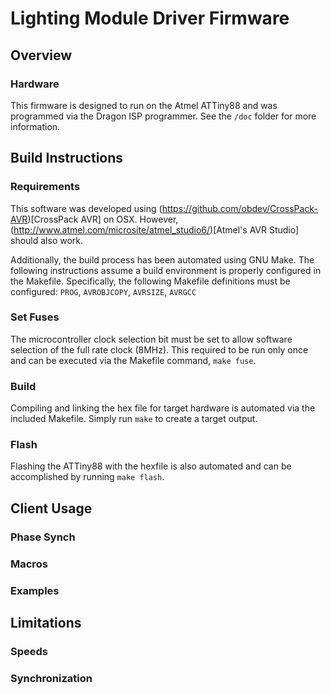 Lighting Module Driver Firmware
===


Overview
---
### Hardware
This firmware is designed to run on the Atmel ATTiny88 and was
programmed via the Dragon ISP programmer. See the `/doc` folder for
more information.


Build Instructions
---
### Requirements
This software was developed using (https://github.com/obdev/CrossPack-AVR)[CrossPack AVR] on OSX.
However, (http://www.atmel.com/microsite/atmel_studio6/)[Atmel's AVR Studio] should also work.

Additionally, the build process has been automated using GNU Make. The following 
instructions assume a build environment is properly configured in the Makefile. 
Specifically, the following Makefile definitions must be configured: 
`PROG`, `AVROBJCOPY`, `AVRSIZE`, `AVRGCC` 

### Set Fuses
The microcontroller clock selection bit must be set to allow software selection 
of the full rate clock (8MHz). This required to be run only once and can be 
executed via the Makefile command, `make fuse`.


### Build
Compiling and linking the hex file for target hardware is automated via the 
included Makefile. Simply run `make` to create a target output. 

### Flash
Flashing the ATTiny88 with the hexfile is also automated and can be accomplished
by running `make flash`. 


Client Usage 
---
### Phase Synch
### Macros
### Examples


Limitations
---
### Speeds
### Synchronization 
